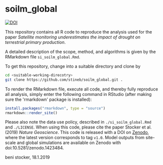 # soilm_global

[![DOI](https://zenodo.org/badge/DOI/10.5281/zenodo.2543324.svg)](https://doi.org/10.5281/zenodo.2543324)

This repository contains all R code to reproduce the analysis used for the paper *Satellite monitoring underestimates the impact of drought on terrestrial primary production*. 

A detailed description of the scope, method, and algorithms is given by the RMarkdown file `si_soilm_global.Rmd`. 

To get this repository, change into a suitable directory and clone by
```bash
cd <suitable-working-direcotry>
git clone https://github.com/stineb/soilm_global.git .
```

To render the RMarkdown file, execute all code, and thereby fully reproduce all analysis, simply enter the following command in RStudio (after making sure the 'rmarkdown' package is installed):
```r
install.packages("rmarkdown", type = "source")
rmarkdown::render_site()
```

Please also note the data use policy, described in `./si_soilm_global.Rmd` and `./LICENSE`. When using this code, please cite the paper Stocker et al. (2019) *Nature Geoscience*. This code is released with a DOI on [Zenodo](http://doi.org/10.5281/zenodo.1286966), where the latest version corresponds to tag `v1.0`. Model outputs from site-scale and global simulations are available on Zenodo with doi:10.5281/zenodo.1423484.

beni stocker, 18.1.2019
